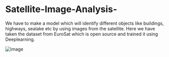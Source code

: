 # Satellite-Image-Analysis-

We have to make a model which will identify different 
objects like buildings, highways, sealake etc by using 
images from the satellite. 
Here we have taken the dataset from EuroSat which is 
open source and trained it using Deeplearning. 

![image](https://user-images.githubusercontent.com/71928146/147399913-8c9379cf-d527-4e7b-8322-051eb33cde68.png)
